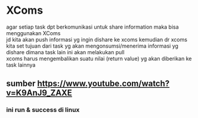 # XComs
agar setiap task dpt berkomunikasi untuk share information maka bisa menggunakan XComs<br>
jd kita akan push informasi yg ingin dishare ke xcoms kemudian dr xcoms kita set tujuan dari task yg akan mengonsumsi/menerima informasi yg dishare dimana task lain ini akan melakukan pull<br>
xcoms harus mengembalikan suatu nilai (return value) yg akan diberikan ke task lainnya<br> 
## sumber https://www.youtube.com/watch?v=K9AnJ9_ZAXE
### ini run & success di linux
<!-- uninstall all package with pip => pip freeze | xargs pip uninstall -y -->